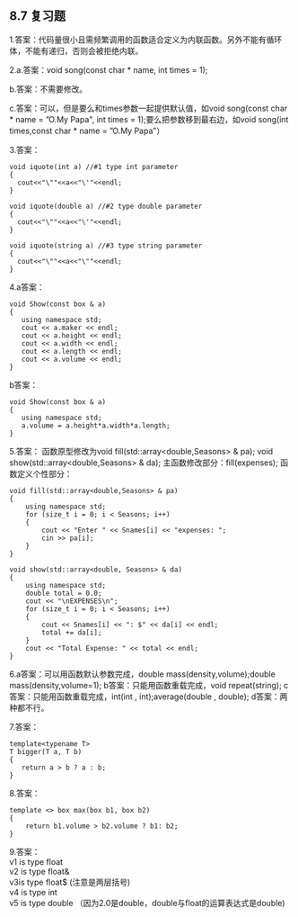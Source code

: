 ## 8.7 复习题

1.答案：代码量很小且需频繁调用的函数适合定义为内联函数。另外不能有循环体，不能有递归，否则会被拒绝内联。

2.a.答案：void song(const char * name, int times = 1);

  b.答案：不需要修改。
  
  c.答案：可以，但是要么和times参数一起提供默认值，如void song(const char * name = ”O.My Papa", int times = 1);要么把参数移到最右边，如void song(int times,const char * name = ”O.My Papa"）
  
3.答案：

```
void iquote(int a) //#1 type int parameter
{
  cout<<"\""<<a<<"\'"<<endl;
}

void iquote(double a) //#2 type double parameter
{
  cout<<"\""<<a<<"\'"<<endl;
}

void iquote(string a) //#3 type string parameter
{
  cout<<"\""<<a<<"\""<<endl;
}
```

4.a答案：
```
void Show(const box & a)
{
   using namespace std;
   cout << a.maker << endl;
   cout << a.height << endl;
   cout << a.width << endl;
   cout << a.length << endl;
   cout << a.volume << endl;
}
```
b答案：
```
void Show(const box & a)
{
   using namespace std;
   a.volume = a.height*a.width*a.length;
}
```

5.答案：
函数原型修改为void fill(std::array<double,Seasons> & pa); void show(std::array<double,Seasons> & da);
主函数修改部分：fill(expenses);
函数定义个性部分：
```
void fill(std::array<double,Seasons> & pa)
{
    using namespace std;
    for (size_t i = 0; i < Seasons; i++)
    {
        cout << "Enter " << Snames[i] << "expenses: ";
        cin >> pa[i];
    }
}

void show(std::array<double, Seasons> & da)
{
    using namespace std;
    double total = 0.0;
    cout << "\nEXPENSES\n";
    for (size_t i = 0; i < Seasons; i++)
    {
        cout << Snames[i] << ": $" << da[i] << endl;
        total += da[i];
    }
    cout << "Total Expense: " << total << endl; 
}
 ```
6.a答案：可以用函数默认参数完成，double mass(density,volume);double mass(density,volume=1);
   b答案：只能用函数重载完成，void repeat(string);
   c答案：只能用函数重载完成，int(int , int);average(double , double);
   d答案：两种都不行。
   
7.答案：
 ```
template<typename T>
T bigger(T a, T b)
{
    return a > b ? a : b; 
}
```
8.答案：
```
template <> box max(box b1, box b2)
{
    return b1.volume > b2.volume ? b1: b2; 
}
```
9.答案：<br>
v1 is type float <br> v2 is type float& <br> v3is type float$ (注意是两层括号) <br> v4 is type int  <br> v5 is type double （因为2.0是double，double与float的运算表达式是double)

